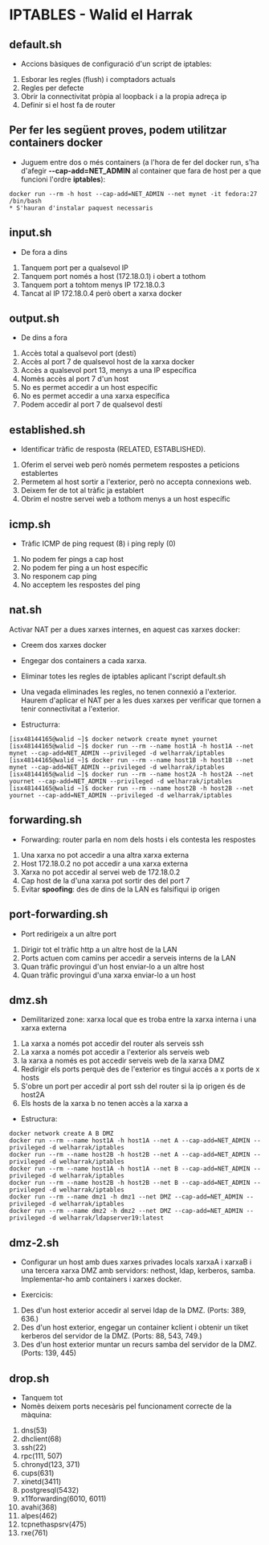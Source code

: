 # IPTABLES - Walid el Harrak
## default.sh
- Accions bàsiques de configuració d'un script de iptables:
1. Esborar les regles (flush) i comptadors actuals
2. Regles per defecte
3. Obrir la connectivitat pròpia al loopback i a la propia adreça ip
4. Definir si el host fa de router

## Per fer les següent proves, podem utilitzar containers docker
- Juguem entre dos o més containers (a l'hora de fer del docker run, s'ha d'afegir **--cap-add=NET_ADMIN** al container que fara de host per a que funcioni l'ordre **iptables**):
```
docker run --rm -h host --cap-add=NET_ADMIN --net mynet -it fedora:27 /bin/bash
* S'hauran d'instalar paquest necessaris
```

## input.sh
- De fora a dins

1. Tanquem port per a qualsevol IP
2. Tanquem port només a host (172.18.0.1) i obert a tothom
3. Tanquem port a tohtom menys IP 172.18.0.3
4. Tancat al IP 172.18.0.4 però obert a xarxa docker

## output.sh
- De dins a fora

1. Accès total a qualsevol port (destí)
2. Accès al port 7 de qualsevol host de la xarxa docker
3. Accès a qualsevol port 13, menys a una IP específica
4. Nomès accès al port 7 d'un host
5. No es permet accedir a un host específic
6. No es permet accedir a una xarxa específica
7. Podem accedir al port 7 de qualsevol destí

## established.sh
- Identificar tràfic de resposta (RELATED, ESTABLISHED).

1. Oferim el servei web però només permetem respostes a peticions establertes
2. Permetem al host sortir a l'exterior, però no accepta connexions web.
3. Deixem fer de tot al tràfic ja establert
4. Obrim el nostre servei web a tothom menys a un host específic

## icmp.sh
- Tràfic ICMP de ping request (8) i ping reply (0)

1. No podem fer pings a cap host
2. No podem fer ping a un host específic
3. No responem cap ping
4. No acceptem les respostes del ping

## nat.sh
Activar NAT per a dues xarxes internes, en aquest cas xarxes docker:
- Creem dos xarxes docker
- Engegar dos containers a cada xarxa.
- Eliminar totes les regles de iptables aplicant l'script default.sh
- Una vegada eliminades les regles, no tenen connexió a l'exterior. Haurem d'aplicar el  NAT per a les dues xarxes per verificar que tornen a tenir connectivitat a l'exterior.

- Estructurra:
```
[isx48144165@walid ~]$ docker network create mynet yournet
[isx48144165@walid ~]$ docker run --rm --name host1A -h host1A --net mynet --cap-add=NET_ADMIN --privileged -d welharrak/iptables
[isx48144165@walid ~]$ docker run --rm --name host1B -h host1B --net mynet --cap-add=NET_ADMIN --privileged -d welharrak/iptables
[isx48144165@walid ~]$ docker run --rm --name host2A -h host2A --net yournet --cap-add=NET_ADMIN --privileged -d welharrak/iptables
[isx48144165@walid ~]$ docker run --rm --name host2B -h host2B --net yournet --cap-add=NET_ADMIN --privileged -d welharrak/iptables
```

## forwarding.sh
- Forwarding: router parla en nom dels hosts i els contesta les respostes

1. Una xarxa no pot accedir a una altra xarxa externa
2. Host 172.18.0.2 no pot accedir a una xarxa externa
3. Xarxa no pot accedir al servei web de 172.18.0.2
4. Cap host de la d'una xarxa pot sortir des del port 7
5. Evitar **spoofing**: des de dins de la LAN es falsifiqui ip origen

## port-forwarding.sh

- Port redirigeix a un altre port

1. Dirigir tot el tràfic http a un altre host de la LAN
2. Ports actuen com camins per accedir a serveis interns de la LAN
3. Quan tràfic provingui d'un host enviar-lo a un altre host
4. Quan tràfic provingui d'una xarxa enviar-lo a un host

## dmz.sh
- Demilitarized zone: xarxa local que es troba entre la xarxa interna i una xarxa externa

1. La xarxa a només pot accedir del router als serveis ssh
2. La xarxa a només pot accedir a l'exterior als serveis web
3. la xarxa a només es pot accedir serveis web de la xarxa DMZ 
4. Redirigir els ports perquè des de l'exterior es tingui accés a x ports de x hosts
5. S'obre un port per accedir al port ssh del router si la ip origen és de host2A
6. Els hosts de la xarxa b no tenen accès a la xarxa a

- Estructura:
```
docker network create A B DMZ
docker run --rm --name host1A -h host1A --net A --cap-add=NET_ADMIN --privileged -d welharrak/iptables
docker run --rm --name host2B -h host2B --net A --cap-add=NET_ADMIN --privileged -d welharrak/iptables
docker run --rm --name host1A -h host1A --net B --cap-add=NET_ADMIN --privileged -d welharrak/iptables
docker run --rm --name host2B -h host2B --net B --cap-add=NET_ADMIN --privileged -d welharrak/iptables
docker run --rm --name dmz1 -h dmz1 --net DMZ --cap-add=NET_ADMIN --privileged -d welharrak/iptables
docker run --rm --name dmz2 -h dmz2 --net DMZ --cap-add=NET_ADMIN --privileged -d welharrak/ldapserver19:latest
```

## dmz-2.sh
- Configurar un host amb dues xarxes privades locals xarxaA i xarxaB i una tercera xarxa DMZ amb servidors: nethost, ldap, kerberos, samba. Implementar-ho amb containers i xarxes docker.

- Exercicis:
1. Des d'un host exterior accedir al servei ldap de la DMZ. (Ports: 389, 636.)
2. Des d'un host exterior, engegar un container kclient i obtenir un tiket kerberos del servidor de la DMZ. (Ports: 88, 543, 749.)
3. Des d'un host exterior muntar un recurs samba del servidor de la DMZ. (Ports: 139, 445)

## drop.sh
- Tanquem tot
- Nomès deixem ports necesàris pel funcionament correcte de la màquina:
1. dns(53)
2. dhclient(68)
3. ssh(22)
4. rpc(111, 507)
5. chronyd(123, 371)
6. cups(631)
7. xinetd(3411)
8. postgresql(5432)
9. x11forwarding(6010, 6011)
10. avahi(368)
11. alpes(462)
12. tcpnethaspsrv(475)
13. rxe(761)



